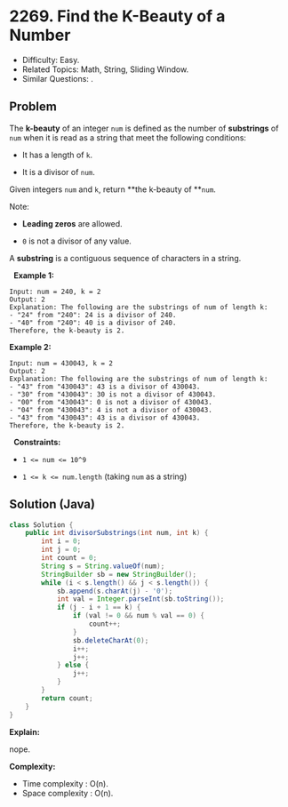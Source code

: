 # 2269. Find the K-Beauty of a Number

- Difficulty: Easy.
- Related Topics: Math, String, Sliding Window.
- Similar Questions: .

## Problem

The **k-beauty** of an integer ```num``` is defined as the number of **substrings** of ```num``` when it is read as a string that meet the following conditions:


	
- It has a length of ```k```.
	
- It is a divisor of ```num```.


Given integers ```num``` and ```k```, return **the k-beauty of **```num```.

Note:


	
- **Leading zeros** are allowed.
	
- ```0``` is not a divisor of any value.


A **substring** is a contiguous sequence of characters in a string.

 
**Example 1:**

```
Input: num = 240, k = 2
Output: 2
Explanation: The following are the substrings of num of length k:
- "24" from "240": 24 is a divisor of 240.
- "40" from "240": 40 is a divisor of 240.
Therefore, the k-beauty is 2.
```

**Example 2:**

```
Input: num = 430043, k = 2
Output: 2
Explanation: The following are the substrings of num of length k:
- "43" from "430043": 43 is a divisor of 430043.
- "30" from "430043": 30 is not a divisor of 430043.
- "00" from "430043": 0 is not a divisor of 430043.
- "04" from "430043": 4 is not a divisor of 430043.
- "43" from "430043": 43 is a divisor of 430043.
Therefore, the k-beauty is 2.
```

 
**Constraints:**


	
- ```1 <= num <= 10^9```
	
- ```1 <= k <= num.length``` (taking ```num``` as a string)



## Solution (Java)

```java
class Solution {
    public int divisorSubstrings(int num, int k) {
        int i = 0;
        int j = 0;
        int count = 0;
        String s = String.valueOf(num);
        StringBuilder sb = new StringBuilder();
        while (i < s.length() && j < s.length()) {
            sb.append(s.charAt(j) - '0');
            int val = Integer.parseInt(sb.toString());
            if (j - i + 1 == k) {
                if (val != 0 && num % val == 0) {
                    count++;
                }
                sb.deleteCharAt(0);
                i++;
                j++;
            } else {
                j++;
            }
        }
        return count;
    }
}
```

**Explain:**

nope.

**Complexity:**

* Time complexity : O(n).
* Space complexity : O(n).
